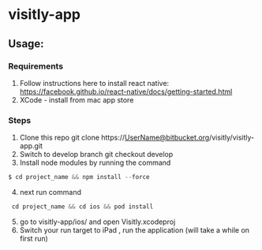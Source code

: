 # visitly-app

## Usage:

### Requirements

1. Follow instructions here to install react native: https://facebook.github.io/react-native/docs/getting-started.html
2. XCode - install from mac app store

### Steps

1. Clone this repo git clone https://UserName@bitbucket.org/visitly/visitly-app.git
2. Switch to develop branch git checkout develop
3. Install node modules by running the command 
```Javascript  
$ cd project_name && npm install --force
```
4. next run command
```Javascript  
 cd project_name && cd ios && pod install 
```

5. go to visitly-app/ios/ and open Visitly.xcodeproj
6. Switch your run target to iPad , run the application (will take a while on first run)
